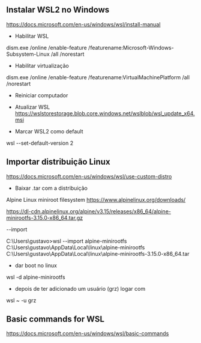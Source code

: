 ## Instalar WSL2 no Windows
https://docs.microsoft.com/en-us/windows/wsl/install-manual

- Habilitar WSL 

dism.exe /online /enable-feature /featurename:Microsoft-Windows-Subsystem-Linux /all /norestart

- Habilitar virtualização

 dism.exe /online /enable-feature /featurename:VirtualMachinePlatform /all /norestart
 
 - Reiniciar computador
 
 - Atualizar WSL
 https://wslstorestorage.blob.core.windows.net/wslblob/wsl_update_x64.msi
 
 - Marcar WSL2 como default
 
 wsl --set-default-version 2
 
 ## Importar distribuição Linux
 https://docs.microsoft.com/en-us/windows/wsl/use-custom-distro
 
 - Baixar .tar com a distribuição
 
 Alpine Linux miniroot filesystem
 https://www.alpinelinux.org/downloads/
 
 https://dl-cdn.alpinelinux.org/alpine/v3.15/releases/x86_64/alpine-minirootfs-3.15.0-x86_64.tar.gz
 
 --import <Distro> <InstallLocation> <FileName>
 
 C:\Users\gustavo>wsl --import alpine-minirootfs C:\Users\gustavo\AppData\Local\linux\alpine-minirootfs C:\Users\gustavo\AppData\Local\linux\alpine-minirootfs-3.15.0-x86_64.tar
 
 - dar boot no linux
 
 wsl -d alpine-minirootfs
 
 - depois de ter adicionado um usuário (grz) logar com
 
 wsl ~ -u grz
 
 ## Basic commands for WSL
 https://docs.microsoft.com/en-us/windows/wsl/basic-commands
 